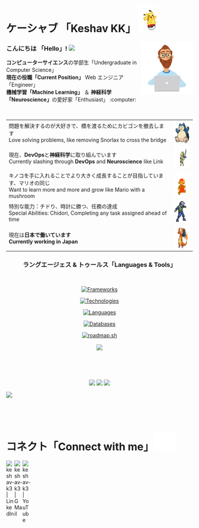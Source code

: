 # ケーシャブ 「Keshav KK」 <img src="https://github.com/keshav-k3/mygifs/blob/4cdf4e350df020dbd4be137eb9867992ed439465/gitgifs/pika1.gif" width="50px">
<!-- 
    &nbsp; [![HitCount](http://hits.dwyl.com/TheDudeThatCode/TheDudeThatCode.svg)](http://hits.dwyl.com/TheDudeThatCode/TheDudeThatCode) 
-->

<img align="right" alt="PC GIF" src="https://github.com/keshav-k3/mygifs/blob/4cdf4e350df020dbd4be137eb9867992ed439465/gitgifs/dev1.gif" width="140" />

### **こんにちは 「Hello」!** <img src="https://github.com/TheDudeThatCode/TheDudeThatCode/blob/master/Assets/Hi.gif" width="29px"> 

<p >
    <b>コンピューターサイエンス</b>の学部生「Undergraduate in Computer Science」<br>
    <b>現在の役職「Current Position」</b> Web エンジニア「Engineer」<br>
    <b>機械学習「Machine Learning」</b> ＆ <b>神経科学「Neuroscience」</b>の愛好家「Enthusiast」 :computer: 
  </b>  
</p>
<br>
<div align="center">
<table>
    <tr>
        <td>問題を解決するのが大好きで、橋を渡るためにカビゴンを撤去します<br>Love solving problems, like removing Snorlax to cross the bridge</td>
        <td><img alt="GIF" src="https://github.com/keshav-k3/mygifs/blob/4cdf4e350df020dbd4be137eb9867992ed439465/gitgifs/snorlax.gif" height="60vw" width="60vw" /></td>
    </tr>
    <tr>
        <td>現在、<b>DevOps</b>と<b>神経科学</b>に取り組んでいます<br>Currently slashing through <b>DevOps</b> and <b>Neuroscience</b> like Link</td>
        <td><img alt="GIF" src="https://github.com/keshav-k3/mygifs/blob/4cdf4e350df020dbd4be137eb9867992ed439465/gitgifs/zelda.gif" height="60vw" width="60vw" /></td>
    </tr>
    <tr>
        <td>キノコを手に入れることでより大きく成長することが目指しています、マリオの同じ<br>Want to learn more and more and grow like Mario with a mushroom</td>
        <td><img alt="GIF" src="https://github.com/keshav-k3/mygifs/blob/4cdf4e350df020dbd4be137eb9867992ed439465/gitgifs/mario1.gif" height="60vw" width="60vw" /></td>
    </tr>
    <tr>
        <td>特別な能力：チドり、時計に勝つ、任務の達成<br>Special Abilities: Chidori, Completing any task assigned ahead of time</td>
        <td><img alt="GIF" src="https://github.com/keshav-k3/mygifs/blob/4cdf4e350df020dbd4be137eb9867992ed439465/gitgifs/kakashi.gif" height="60vw" width="60vw" /></td>
    </tr>
    <tr>
        <td>現在は<b>日本<b>で働いています<br>Currently working in <b>Japan<b></td>
        <td><img alt="GIF" src="https://github.com/keshav-k3/mygifs/blob/4cdf4e350df020dbd4be137eb9867992ed439465/gitgifs/charizard.gif" height="60vw" width="60vw" /></td>
    </tr>
</table>
</div>

<h3 align="center">ラングエージェス & トゥールス「Languages & Tools」</h3>


<!--
<a href="https://www.docker.com/" target="_blank"> <img src="https://raw.githubusercontent.com/devicons/devicon/master/icons/docker/docker-original-wordmark.svg" alt="docker" width="40" height="40"/> </a>
<a href="https://www.php.net" target="_blank"> <img src="https://raw.githubusercontent.com/devicons/devicon/master/icons/php/php-original.svg" alt="php" width="40" height="40"/> </a> 
<a href="https://laravel.com/" target="_blank"><img src="https://simpleicons.org/icons/laravel.svg" alt="laravel" width="40" height="40"/></a>
<a href="https://aws.amazon.com/" target="_blank"> <img src="https://raw.githubusercontent.com/devicons/devicon/master/icons/amazonwebservices/amazonwebservices-original-wordmark.svg" alt="AWS" width="40" height="40"/> </a>
<a href="https://git-scm.com/" target="_blank"> <img src="https://raw.githubusercontent.com/devicons/devicon/master/icons/git/git-original-wordmark.svg" alt="git" width="40" height="40"/> </a> 
<a href="https://www.tensorflow.org/" target="_blank"> <img src="https://www.vectorlogo.zone/logos/tensorflow/tensorflow-icon.svg" alt="tensorflow" width="40" height="40"/> </a>
<a href="https://getbootstrap.com" target="_blank"> <img src="https://raw.githubusercontent.com/devicons/devicon/master/icons/bootstrap/bootstrap-plain-wordmark.svg" alt="bootstrap" width="40" height="40"/> </a> 
<a href="https://www.cprogramming.com/" target="_blank"> <img src="https://raw.githubusercontent.com/devicons/devicon/master/icons/c/c-original.svg" alt="c" width="40" height="40"/> </a>
<a href="https://www.java.com" target="_blank"> <img src="https://raw.githubusercontent.com/devicons/devicon/master/icons/java/java-original.svg" alt="java" width="40" height="40"/> </a> 
<a href="https://developer.mozilla.org/en-US/docs/Web/JavaScript" target="_blank"> <img src="https://raw.githubusercontent.com/devicons/devicon/master/icons/javascript/javascript-original.svg" alt="javascript" width="40" height="40"/> </a> 
<a href="https://www.python.org" target="_blank"> <img src="https://raw.githubusercontent.com/devicons/devicon/master/icons/python/python-original.svg" alt="python" width="40" height="40"/> </a> 
<a href="https://tailwindcss.com/" target="_blank"> <img src="https://www.vectorlogo.zone/logos/tailwindcss/tailwindcss-icon.svg" alt="tailwind" width="40" height="40"/> </a> 
</p>
-->

<br>

<div align="center">
    
[![Frameworks](https://skillicons.dev/icons?i=rails,laravel,react,tailwind&perline=10)](https://skillicons.dev)
  
[![Technologies](https://skillicons.dev/icons?i=aws,docker,git,tensorflow,postman,figma,linux,androidstudio&perline=10)](https://skillicons.dev)

[![Languages](https://skillicons.dev/icons?i=ruby,php,python,lua,js,html,css,c,java&perline=10)](https://skillicons.dev)

[![Databases](https://skillicons.dev/icons?i=mysql,postgres&perline=10)](https://skillicons.dev)

</div>


<p align="center">
<a href="https://roadmap.sh"><img src="https://roadmap.sh/card/tall/673c2c8439f50dbedc585751?variant=dark" alt="roadmap.sh"/></a>
</p>


<p align="center">
  <a href="https://github.com/yourUsername/github-readme-stats">
    <img align="center" src="https://github-readme-stats.vercel.app/api/top-langs/?username=keshav-k3&layout=compact" />
  </a>
</p>
<br>
<br>
<br>
<p align="center">
  <img src="https://img.shields.io/badge/Listening%20to-country-green?style=for-the-badge&logo=spotify" />
  <img src="https://img.shields.io/badge/Coding-ruby-0078D4?style=for-the-badge&logo=visual%20studio%20code" />
  <img src="https://img.shields.io/badge/Playing-Valorant-red?style=for-the-badge&logo=valorant" />
</p>

<p>
    <img src="https://github.com/keshav-k3/mygifs/blob/4cdf4e350df020dbd4be137eb9867992ed439465/gitgifs/datascientists.gif" width="1200px"> 
</p>
<br>
<br>


# コネクト「Connect with me」<img src="https://github.com/keshav-k3/mygifs/blob/4cdf4e350df020dbd4be137eb9867992ed439465/gitgifs/dev3.gif" height="52px">

[<img align="left" alt="keshav-k3 | LinkedIn" width="22px" src="https://cdn.jsdelivr.net/npm/simple-icons@v3/icons/linkedin.svg" />][mylinkedin]

[<img align="left" alt="keshav-k3 | GMail" width="22px" src="https://cdn.jsdelivr.net/npm/simple-icons@v3/icons/gmail.svg" />][mail]
<!--
[<img align="left" alt="keshav-k3 | Instagram" width="22px" src="https://cdn.jsdelivr.net/npm/simple-icons@v3/icons/instagram.svg" />][instagram]
-->
[<img align="left" alt="keshav-k3 | YouTube" width="22px" src="https://cdn.jsdelivr.net/npm/simple-icons@v3/icons/youtube.svg" />][youtube]








[youtube]: https://www.youtube.com/c/Keshavkrishnakumar
[mylinkedin]:  https://www.linkedin.com/in/keshavk3/
[instagram]: https://www.instagram.com/keshav.music/
[mail]: mailto:keshavkk.musafir@gmail.com
